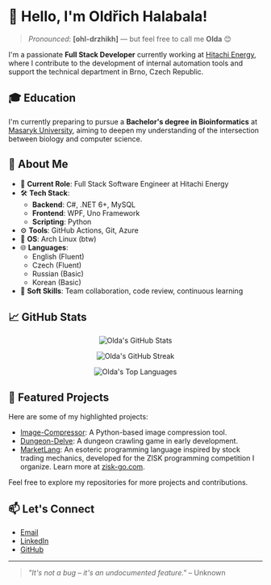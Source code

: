 # 👋 Hello, I'm Oldřich Halabala!

> *Pronounced*: **[ohl-drzhikh]** — but feel free to call me **Olda** 😊

I'm a passionate **Full Stack Developer** currently working at [Hitachi Energy](https://www.hitachienergy.com/), where I contribute to the development of internal automation tools and support the technical department in Brno, Czech Republic.

## 🎓 Education

I'm currently preparing to pursue a **Bachelor's degree in Bioinformatics** at [Masaryk University](https://www.muni.cz), aiming to deepen my understanding of the intersection between biology and computer science.

## 🧠 About Me

- 💼 **Current Role**: Full Stack Software Engineer at Hitachi Energy
- 🛠️ **Tech Stack**:
  - **Backend**: C#, .NET 6+, MySQL
  - **Frontend**: WPF, Uno Framework
  - **Scripting**: Python
- ⚙️ **Tools**: GitHub Actions, Git, Azure
- 🐧 **OS**: Arch Linux (btw)
- 🌐 **Languages**:
  - English (Fluent)
  - Czech (Fluent)
  - Russian (Basic)
  - Korean (Basic)
- 🤝 **Soft Skills**: Team collaboration, code review, continuous learning

## 📈 GitHub Stats

<div align="center">

![Olda's GitHub Stats](https://github-readme-stats.vercel.app/api?username=Olda-Hal&show_icons=true&theme=radical)

</div>
<div align="center">

![Olda's GitHub Streak](https://github-readme-streak-stats.herokuapp.com/?user=Olda-Hal&theme=radical)

</div>
<div align="center">

![Olda's Top Languages](https://github-readme-stats.vercel.app/api/top-langs/?username=Olda-Hal&layout=compact&theme=radical)

</div>

## 🚀 Featured Projects

Here are some of my highlighted projects:

- [Image-Compressor](https://github.com/Olda-Hal/Image-Compressor): A Python-based image compression tool.
- [Dungeon-Delve](https://github.com/Olda-Hal/Dungeon-Delve): A dungeon crawling game in early development.
- [MarketLang](https://github.com/Olda-Hal/MarketLang): An esoteric programming language inspired by stock trading mechanics, developed for the ZISK programming competition I organize. Learn more at [zisk-go.com](https://zisk-go.com).

Feel free to explore my repositories for more projects and contributions.

## 📫 Let's Connect

- [Email](mailto:oldrich.halabala@gmail.com)
- [LinkedIn](https://www.linkedin.com/in/old%C5%99ich-halabala-771855256/)
- [GitHub](https://github.com/Olda-Hal)

---

> <!--QUOTE_START-->
> *"It's not a bug – it's an undocumented feature."* – Unknown
> <!--QUOTE_END-->


